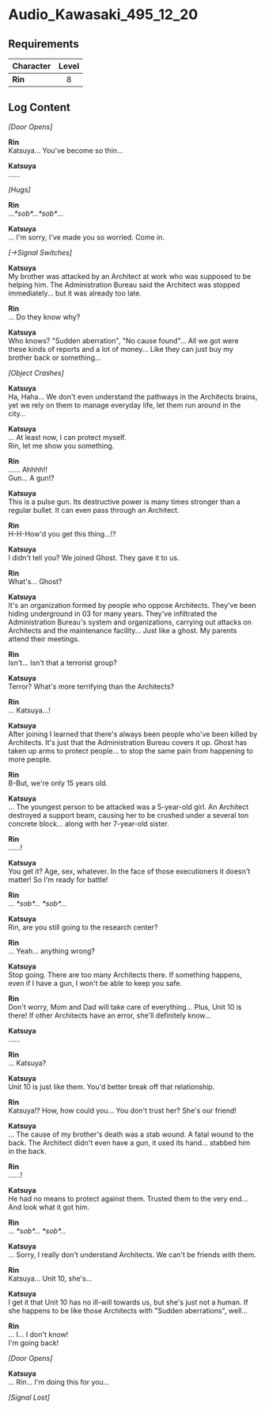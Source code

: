 # Audio_Kawasaki_495_12_20
## Requirements
|Character|Level|
|---------|:---:|
|**Rin**  |  8  |

## Log Content
*\[Door Opens\]*

**Rin**<br>
Katsuya... You've become so thin...

**Katsuya**<br>
......

*\[Hugs\]*

**Rin**<br>
...*\*sob\*...\*sob\**...

**Katsuya**<br>
... I'm sorry, I've made you so worried. Come in.

*[→Signal Switches]*

**Katsuya**<br>
My brother was attacked by an Architect at work who was supposed to be helping him. The Administration Bureau said the Architect was stopped immediately... but it was already too late.

**Rin**<br>
... Do they know why?

**Katsuya**<br>
Who knows? "Sudden aberration", "No cause found"... All we got were these kinds of reports and a lot of money... Like they can just buy my brother back or something...

*\[Object Crashes\]*

**Katsuya**<br>
Ha, Haha... We don't even understand the pathways in the Architects brains, yet we rely on them to manage everyday life, let them run around in the city...

**Katsuya**<br>
... At least now, I can protect myself.<br>
Rin, let me show you something.

**Rin**<br>
...... Ahhhh!!<br>
Gun... A gun!?

**Katsuya**<br>
This is a pulse gun. Its destructive power is many times stronger than a regular bullet. It can even pass through an Architect.

**Rin**<br>
H\-H\-How'd you get this thing...!?

**Katsuya**<br>
I didn't tell you? We joined Ghost. They gave it to us.

**Rin**<br>
What's... Ghost?

**Katsuya**<br>
It's an organization formed by people who oppose Architects. They've been hiding underground in 03 for many years. They've infiltrated the Administration Bureau's system and organizations, carrying out attacks on Architects and the maintenance facility... Just like a ghost. My parents attend their meetings.

**Rin**<br>
Isn't... Isn't that a terrorist group?

**Katsuya**<br>
Terror? What's more terrifying than the Architects?

**Rin**<br>
... Katsuya...!

**Katsuya**<br>
After joining I learned that there's always been people who've been killed by Architects. It's just that the Administration Bureau covers it up. Ghost has taken up arms to protect people... to stop the same pain from happening to more people.

**Rin**<br>
B\-But, we're only 15 years old.

**Katsuya**<br>
... The youngest person to be attacked was a 5\-year\-old girl. An Architect destroyed a support beam, causing her to be crushed under a several ton concrete block... along with her 7\-year\-old sister.

**Rin**<br>
......!

**Katsuya**<br>
You get it? Age, sex, whatever. In the face of those executioners it doesn't matter! So I'm ready for battle!

**Rin**<br>
... *\*sob\*... \*sob\*...*

**Katsuya**<br>
Rin, are you still going to the research center?

**Rin**<br>
... Yeah... anything wrong?

**Katsuya**<br>
Stop going. There are too many Architects there. If something happens, even if I have a gun, I won't be able to keep you safe.

**Rin**<br>
Don't worry, Mom and Dad will take care of everything... Plus, Unit 10 is there! If other Architects have an error, she'll definitely know...

**Katsuya**<br>
......

**Rin**<br>
... Katsuya?

**Katsuya**<br>
Unit 10 is just like them. You'd better break off that relationship.

**Rin**<br>
Katsuya!? How, how could you... You don't trust her? She's our friend!

**Katsuya**<br>
... The cause of my brother's death was a stab wound. A fatal wound to the back. The Architect didn't even have a gun, it used its hand... stabbed him in the back.

**Rin**<br>
......!

**Katsuya**<br>
He had no means to protect against them. Trusted them to the very end... And look what it got him.

**Rin**<br>
… *\*sob\*... \*sob\*...*

**Katsuya**<br>
... Sorry, I really don't understand Architects. We can't be friends with them.

**Rin**<br>
Katsuya... Unit 10, she's...

**Katsuya**<br>
I get it that Unit 10 has no ill\-will towards us, but she's just not a human. If she happens to be like those Architects with "Sudden aberrations", well...

**Rin**<br>
... I... I don't know!<br>
I'm going back!

*\[Door Opens\]*

**Katsuya**<br>
... Rin... I'm doing this for you...

*[Signal Lost]*
